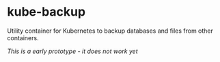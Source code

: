 # kube-backup

Utility container for Kubernetes to backup databases and files from other containers.

*This is a early prototype - it does not work yet*
